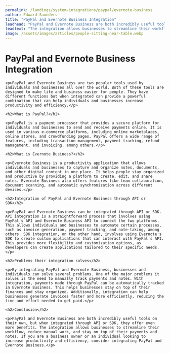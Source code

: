 ```yaml
---
permalink: /landings/system-integrations/paypal/evernote-business
author: Edward Saunders
title: "PayPal and Evernote Business Integration"
leadhead: "PayPal and Evernote Business are both incredibly useful tools on their own, but when integrated through API or SDK, they offer even more benefits"
leadtext: "The integration allows businesses to streamline their workflow, reduce manual work, and stay on top of their payments and notes. If you are a business owner or an individual looking to increase productivity and efficiency, consider integrating PayPal and Evernote Business."
image: /assets/images/articles/people-sitting-near-table.webp
---
```

<div class="arttext">	<h1>PayPal and Evernote Business Integration</h1>

	<p>PayPal and Evernote Business are two popular tools used by individuals and businesses all over the world. Both of these tools are designed to make life and business easier for people. They have different functions but when integrated can provide a powerful combination that can help individuals and businesses increase productivity and efficiency.</p>

	<h2>What is PayPal?</h2>

	<p>PayPal is a payment processor that provides a secure platform for individuals and businesses to send and receive payments online. It is used in various e-commerce platforms, including online marketplaces, online stores, and crowdfunding pages. PayPal offers a wide range of features, including transaction management, payment tracking, refund management, and invoicing, among others.</p>

	<h2>What is Evernote Business?</h2>

	<p>Evernote Business is a productivity application that allows individuals and businesses to capture and organize notes, documents, and other digital content in one place. It helps people stay organized and productive by providing a platform to create, edit, and share notes. Evernote Business also offers features like team collaboration, document scanning, and automatic synchronization across different devices.</p>

	<h2>Integration of PayPal and Evernote Business through API or SDK</h2>

	<p>PayPal and Evernote Business can be integrated through API or SDK. API integration is a straightforward process that involves using PayPal's API and Evernote Business API to connect the two platforms. This allows individuals and businesses to automate certain processes, such as invoice generation, payment tracking, and note-taking, among others. SDK integration, on the other hand, involves using Evernote's SDK to create custom applications that can interact with PayPal's API. This provides more flexibility and customization options, as developers can create applications tailored to their specific needs.</p>

	<h2>Problems their integration solves</h2>

	<p>By integrating PayPal and Evernote Business, businesses and individuals can solve several problems. One of the major problems it solves is the need to manually track payments and notes. With integration, payments made through PayPal can be automatically tracked in Evernote Business. This helps businesses stay on top of their finances and stay organized. Additionally, integration can help businesses generate invoices faster and more efficiently, reducing the time and effort needed to get paid.</p>

	<h2>Conclusion</h2>

	<p>PayPal and Evernote Business are both incredibly useful tools on their own, but when integrated through API or SDK, they offer even more benefits. The integration allows businesses to streamline their workflow, reduce manual work, and stay on top of their payments and notes. If you are a business owner or an individual looking to increase productivity and efficiency, consider integrating PayPal and Evernote Business.</p>
</div>